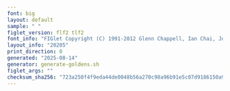 ```yaml
---
font: big
layout: default
sample: " "
figlet_version: flf2 tlf2
font_info: "FIGlet Copyright (C) 1991-2012 Glenn Chappell, Ian Chai, John Cowan,"
layout_info: "20205"
print_direction: 0
generated: "2025-08-14"
generator: generate-goldens.sh
figlet_args: ""
checksum_sha256: "723a250f4f9eda44de0048b56a270c98a96b91e5c07d9186150a93f6f6040323"
---
```


```text
 
 
 
 
 
 
 
 
```
